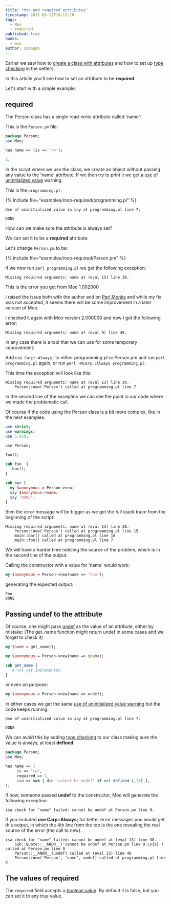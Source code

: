 ```yaml
---
title: "Moo and required attributes"
timestamp: 2015-03-12T10:13:10
tags:
  - Moo
  - required
published: true
books:
  - moo
author: szabgab
---
```



Earlier we saw how to [create a class with attributes](/oop-with-moo) and how
to set up [type checking](/type-checking-with-moo) in the setters.

In this article you'll see how to set an attribute to be <b>required</b>.


Let's start with a simple example:

## required

The Person class has a single read-write attribute called 'name':

This is the `Person.pm` file:

```perl
package Person;
use Moo;

has name => (is => 'rw');

1;
```

In the script where we use the class, we create an object without passing any value to the 'name' attribute.
If we then try to print it we get a [use of uninitialized value](/use-of-uninitialized-value) warning.

This is the `programming.pl`:

{% include file="examples/moo-required/programming.pl" %}

```
Use of uninitialized value in say at programming.pl line 7.

DONE
```

How can we make sure the attribute is always set?

We can set it to be a <b>required</b> attribute:

Let's change `Person.pm` to be:

{% include file="examples/moo-required/Person.pm" %}

If we now run `perl programming.pl` we get the following exception:

```
Missing required arguments: name at (eval 13) line 30.
```

This is the error you get from Moo 1.002000

I raised the issue both with the author and on [Perl Monks](http://www.perlmonks.org/?node_id=1039117)
and while my fix was not accepted, it seems there will be some improvement in a later version of Moo.

I checked it again with Moo version 2.000000 and now I got the following error:

```
Missing required arguments: name at (eval 9) line 49.
```

In any case there is a tool that we can use for some temporary improvement:

Add `use Carp::Always;` to either programming.pl or Person.pm and run `perl programming.pl` again, or
run `perl -MCarp::Always programming.pl`.

This time the exception will look like this:

```
Missing required arguments: name at (eval 13) line 30.
    Person::new('Person') called at programming.pl line 7
```

In the second line of the exception we can see the point in our code
where we made the problematic call.

Of course if the code using the Person class is a bit more complex, like in the next examples:

```perl
use strict;
use warnings;
use 5.010;

use Person;

foo();

sub foo  {
   bar();
}

sub bar {
  my $anonymous = Person->new;
  say $anonymous->name;
  say 'DONE';
}
```

then the error message will be bigger as we get the full stack trace from the
beginning of the script:

```
Missing required arguments: name at (eval 13) line 30.
    Person::new('Person') called at programming.pl line 15
    main::bar() called at programming.pl line 10
    main::foo() called at programming.pl line 7
```

We will have a harder time noticing the source of the problem, which is in
the second line of the output.

Calling the constructor with a value for 'name' would work:

```perl
my $anonymous = Person->new(name => 'Foo');
```

generating the expected output:

```
Foo
DONE
```

## Passing undef to the attribute

Of course, one might pass [undef](/undef-and-defined-in-perl) as the value of an attribute,
either by mistake: (The get_name function might return undef in some cases and we forget to check it)

```perl
my $name = get_name();

my $anonymous = Person->new(name => $name);

sub get_name {
   # not yet implemented
}
```

or even on purpose:

```perl
my $anonymous = Person->new(name => undef);
```

In either cases we get the same [use of uninitialized value warning](/use-of-uninitialized-value)
but the code keeps running:

```
Use of uninitialized value in say at programming.pl line 7.

DONE
```

We can avoid this by adding [type checking](/type-checking-with-moo) to our class making sure
the value is always, at least <b>defined</b>.

```perl
package Person;
use Moo;

has name => (
     is => 'rw',
     required => 1,
     isa => sub { die 'cannot be undef' if not defined $_[0] },
);
```

If now, someone passed <b>undef</b> to the constructor, Moo will generate the
following exception:

```
isa check for "name" failed: cannot be undef at Person.pm line 9.
```

If you included <b>use Carp::Always;</b> for better error messages you would get this output,
in which the 4th line from the top is the one revealing the real source of the error (the call to
new).

```
isa check for "name" failed: cannot be undef at (eval 13) line 38.
    Sub::Quote::__ANON__('cannot be undef at Person.pm line 9.\x{a}') called at Person.pm line 9
    Person::__ANON__(undef) called at (eval 13) line 40
    Person::new('Person', 'name', undef) called at programming.pl line 8
```

## The values of required

The `required` field accepts a [boolean value](/boolean-values-in-perl).
By default it is false, but you can set it to any true value.


